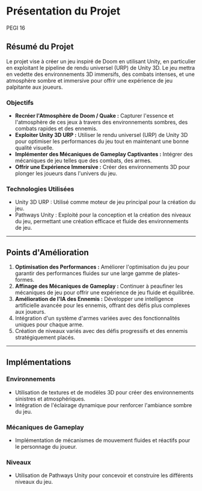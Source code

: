 # **Présentation du Projet**

PEGI 16

## **Résumé du Projet**

Le projet vise à créer un jeu inspiré de Doom en utilisant Unity, en particulier en exploitant le pipeline de rendu universel (URP) de Unity 3D. Le jeu mettra en vedette des environnements 3D immersifs, des combats intenses, et une atmosphère sombre et immersive pour offrir une expérience de jeu palpitante aux joueurs.

### **Objectifs**

- **Recréer l'Atmosphère de Doom / Quake :** Capturer l'essence et l'atmosphère de ces jeux à travers des environnements sombres, des combats rapides et des ennemis.
- **Exploiter Unity 3D URP :** Utiliser le rendu universel (URP) de Unity 3D pour optimiser les performances du jeu tout en maintenant une bonne qualité visuelle.
- **Implémenter des Mécaniques de Gameplay Captivantes :** Intégrer des mécaniques de jeu  telles que des combats, des armes.
- **Offrir une Expérience Immersive :** Créer des environnements 3D pour plonger les joueurs dans l'univers du jeu.

### **Technologies Utilisées**

- Unity 3D URP : Utilisé comme moteur de jeu principal pour la création du jeu.
- Pathways Unity : Exploité pour la conception et la création des niveaux du jeu, permettant une création efficace et fluide des environnements de jeu.

---

## **Points d'Amélioration**

1. **Optimisation des Performances :** Améliorer l'optimisation du jeu pour garantir des performances fluides sur une large gamme de plates-formes.
2. **Affinage des Mécaniques de Gameplay :** Continuer à peaufiner les mécaniques de jeu pour offrir une expérience de jeu fluide et équilibrée.
3. **Amélioration de l'IA des Ennemis :** Développer une intelligence artificielle avancée pour les ennemis, offrant des défis plus complexes aux joueurs.
4. Intégration d'un système d'armes variées avec des fonctionnalités uniques pour chaque arme. 
5. Création de niveaux variés avec des défis progressifs et des ennemis stratégiquement placés.

---

## **Implémentations**

### **Environnements**

- Utilisation de textures et de modèles 3D pour créer des environnements sinistres et atmosphériques.
- Intégration de l'éclairage dynamique pour renforcer l'ambiance sombre du jeu.

### **Mécaniques de Gameplay**

- Implémentation de mécanismes de mouvement fluides et réactifs pour le personnage du joueur.

### **Niveaux**

- Utilisation de Pathways Unity pour concevoir et construire les différents niveaux du jeu.
